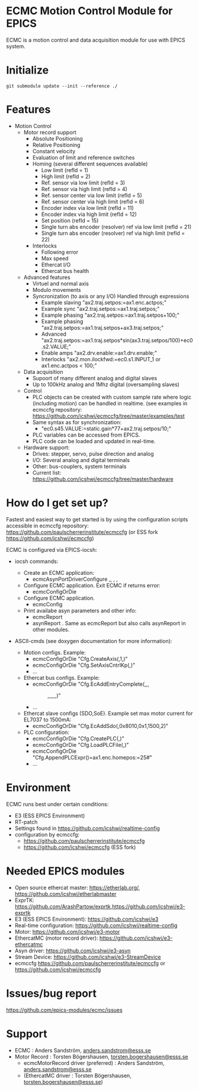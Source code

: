 ECMC Motion Control Module for EPICS 
==

ECMC is a motion control and data acquisition module for use with EPICS system.


# Initialize

```
git submodule update --init --reference ./
```

# Features

* Motion Control
    * Motor record support
        * Absolute Positioning
        * Relative Positioning
        * Constant velocity
        * Evaluation of limit and reference switches
        * Homing (several different sequences available)
            * Low limit (refId = 1)
            * High limit (refId = 2)
            * Ref. sensor via low limit (refId = 3)
            * Ref. sensor via high limit (refId = 4)
            * Ref. sensor center via low limit (refId = 5)
            * Ref. sensor center via high limit (refId = 6)
            * Encoder index via low limit (refId = 11)
            * Encoder index via high limit (refId = 12)
            * Set position (refId = 15)
            * Single turn abs encoder (resolver) ref via low limit (refId = 21)
            * Single turn abs encoder (resolver) ref via high limit (refId = 22)        
        * Interlocks
            * Following error
            * Max speed
            * Ethercat I/O
            * Ethercat bus health
    * Advanced features
        * Virtuel and normal axis
        * Modulo movements
        * Syncronization (to axis or any I/O) Handled through expressions
            * Example slaving  "ax2.traj.setpos:=ax1.enc.actpos;"
            * Example sync     "ax2.traj.setpos:=ax1.traj.setpos;"
            * Example phasing  "ax2.traj.setpos:=ax1.traj.setpos+100;"
            * Example phasing  "ax2.traj.setpos:=ax1.traj.setpos+ax3.traj.setpos;"
            * Advanced         "ax2.traj.setpos:=ax1.traj.setpos*sin(ax3.traj.setpos/100)+ec0.s2.VALUE;"
            * Enable amps      "ax2.drv.enable:=ax1.drv.enable;"
            * Interlocks       "ax2.mon.ilockfwd:=ec0.s1.INPUT_1 or ax1.enc.actpos < 100;"
    * Data acquisition
        * Supoort of many different analog and digital slaves
        * Up to 100kHz analog and 1Mhz digital (oversampling slaves)      
    * Control
        * PLC objects can be created with custom sample rate where logic (including motion) can be handled in realtime.
        (see examples in ecmccfg repository: https://github.com/icshwi/ecmccfg/tree/master/examples/test
        * Same syntax as for synchronization:
            * "ec0.s45.VALUE:=static.gain*77+ax2.traj.setpos/10;"                        
        * PLC variables can be accessed from EPICS. 
        * PLC code can be loaded and updated in real-time.
    * Hardware support: 
        * Drives: stepper, servo, pulse direction and analog
        * I/O: Several analog and digital terminals
        * Other: bus-couplers, system terminals
        * Current list: https://github.com/icshwi/ecmccfg/tree/master/hardware

# How do I get set up?

Fastest and easiest way to get started is by using the configuration scripts accessible in
ecmccfg repository: https://github.com/paulscherrerinstitute/ecmccfg (or ESS fork https://github.com/icshwi/ecmccfg)

ECMC is configured via EPICS-iocsh:

* iocsh commands:
    * Create an ECMC application:
        * ecmcAsynPortDriverConfigure <portName>,<paramTableSize>, <prio>, <disableAutoConnect>, <defaultSampleRateMS>
    * Configure ECMC application. Exit ECMC if returns error: 
        * ecmcConfigOrDie <ecmc ASCII command>
    * Configure ECMC application.
        * ecmcConfig <ecmc ASCII command> 
    * Print availabe asyn parameters and other info:
        * ecmcReport <detail> 
        * asynReport <detail>. Same as ecmcReport but also calls asynReport in other modules.

* ASCII-cmds (see doxygen documentation for more information):
    * Motion configs. Example:
        * ecmcConfigOrDie "Cfg.CreateAxis(<axisid>,1,<type>)"
        * ecmcConfigOrDie "Cfg.SetAxisCntrlKp(<axisid>,<kp>)"    
        * ...
    * Ethercat bus configs. Example:
        * ecmcConfigOrDie "Cfg.EcAddEntryComplete(<slaveid>,<vendorid>,<productid>,<dir>,<smid>,<pdoid>,<entryid>,<entrysubid>,<bits>,<name>)"  
        * ...
    * Ethercat slave configs (SDO,SoE). Example set max motor current for EL7037 to 1500mA:
        * ecmcConfigOrDie "Cfg.EcAddSdo(<slaveid>,0x8010,0x1,1500,2)"
    * PLC configuration:
        * ecmcConfigOrDie "Cfg.CreatePLC(<plcid>,<sample rate ms>)"
        * ecmcConfigOrDie "Cfg.LoadPLCFile(<plcid>,<filename>)"
        * ecmcConfigOrDie "Cfg.AppendPLCExpr(<plcid>)=ax1.enc.homepos:=25#"
        * ...

# Environment
ECMC runs best under certain conditions:

* E3 (ESS EPICS Environment)
* RT-patch
* Settings found in https://github.com/icshwi/realtime-config
* configuration by ecmccfg:
  * https://github.com/paulscherrerinstitute/ecmccfg
  * https://github.com/icshwi/ecmccfg (ESS fork)


# Needed EPICS modules

* Open source ethercat master:      https://etherlab.org/, https://github.com/icshwi/etherlabmaster 
* ExprTK:                           https://github.com/ArashPartow/exprtk,https://github.com/icshwi/e3-exprtk
* E3 (ESS EPICS Environment):       https://github.com/icshwi/e3
* Real-time configuration:          https://github.com/icshwi/realtime-config
* Motor:                            https://github.com/icshwi/e3-motor
* EthercatMC (motor record driver): https://github.com/icshwi/e3-ethercatmc
* Asyn driver:                      https://github.com/icshwi/e3-asyn
* Stream Device:                    https://github.com/icshwi/e3-StreamDevice
* ecmccfg                           https://github.com/paulscherrerinstitute/ecmccfg or
                                    https://github.com/icshwi/ecmccfg

# Issues/bug report

https://github.com/epics-modules/ecmc/issues

# Support

* ECMC                                 : Anders Sandström, anders.sandstrom@esss.se
* Motor Record                         : Torsten Bögershausen, torsten.bogershausen@esss.se
  * ecmcMotorRecord driver (preferred) : Anders Sandström, anders.sandstrom@esss.se
  * (EthercatMC driver                 : Torsten Bögershausen, torsten.bogershausen@esss.se)
